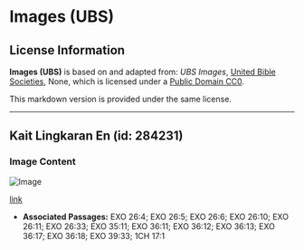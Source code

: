# Images (UBS)

## License Information

**Images (UBS)** is based on and adapted from: _UBS Images_, [United Bible Societies](https://unitedbiblesocieties.org/), None, which is licensed under a [Public Domain CC0](https://creativecommons.org/public-domain/cc0/).

This markdown version is provided under the same license.



--------------------------------

## Kait Lingkaran En (id: 284231)

### Image Content

![Image](https://cdn.aquifer.bible/aquifer-content/resources/Media/WEB-0431_hook_loops_en.jpg)

[link](https://cdn.aquifer.bible/aquifer-content/resources/Media/WEB-0431_hook_loops_en.jpg)

* **Associated Passages:** EXO 26:4; EXO 26:5; EXO 26:6; EXO 26:10; EXO 26:11; EXO 26:33; EXO 35:11; EXO 36:11; EXO 36:12; EXO 36:13; EXO 36:17; EXO 36:18; EXO 39:33; 1CH 17:1

